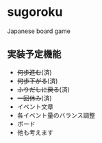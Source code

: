 # sugoroku
Japanese board game

## 実装予定機能
- ~~何歩進む~~(済)
- ~~何歩下がる~~(済)
- ~~ふりだしに戻る~~(済)
- ~~一回休み~~(済)
- イベント文章
- 各イベント量のバランス調整
- ボード
- 他も考えます

